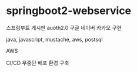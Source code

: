 # springboot2-webservice
스프링부트 게시판 auoth2.0 구글 네이버 카카오 구현

java, javascript, mustache, aws, postsql

AWS

CI/CD 무중단 배포 환경 구축
